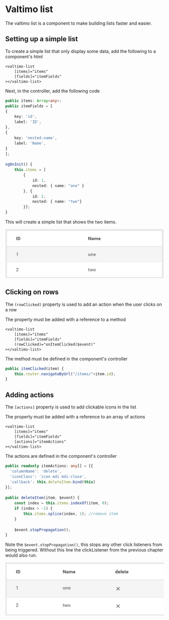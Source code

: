 # Valtimo list

The valtimo list is a component to make building lists faster and easier. 

## Setting up a simple list

To create a simple list that only display some data, add the following to a component's html 

```angular2html
<valtimo-list
    [items]="items"
    [fields]="itemFields"
></valtimo-list>
```

Next, in the controller, add the following code

```typescript
public items: Array<any>;
public itemFields = [
{
    key: 'id',
    label: 'ID',
},
{
    key: 'nested.name',
    label: 'Name',
}
];

ngOnInit() {
    this.items = [ 
        { 
            id: 1, 
            nested: { name: "one" }
        }, {
            id: 2,
            nested: { name: "two"}
        }];
}
```

This will create a simple list that shows the two items. 

![simple-list.png](simple-list.png)

## Clicking on rows

The `(rowClicked)` property is used to add an action when the user clicks on a row

The property must be added with a reference to a method
```angular2html
<valtimo-list
    [items]="items"
    [fields]="itemFields"
    (rowClicked)="onItemClicked($event)"
></valtimo-list>
```

The method must be defined in the component's controller
```typescript
public itemClicked(item) {
    this.router.navigateByUrl("/items/"+item.id);
}
```

## Adding actions

The `[actions]` property is used to add clickable icons in the list

The property must be added with a reference to an array of actions
```angular2html
<valtimo-list
    [items]="items"
    [fields]="itemFields"
    [actions]="itemActions"
></valtimo-list>
```

The actions are defined in the component's controller
```typescript
public readonly itemActions: any[] = [{
  'columnName': 'delete',
  'iconClass': 'icon mdi mdi-close',
  'callback': this.deleteItem.bind(this)
}];

public deleteItem(item, $event) {
    const index = this.items.indexOf(item, 0);
    if (index > -1) {
        this.items.splice(index, 1); //remove item
    }
    
    $event.stopPropagation();
}
```

Note the `$event.stopPropagation()`, this stops any other click listeners from being triggered. Without this line the clickListener from the previous chapter would also run.

![actions.png](actions.png)